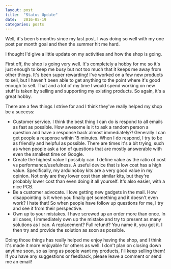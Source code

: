```yaml
---
layout: post
title:  "Status Update"
date:   2016-05-19
categories: posts
---
```


Well, it's been 5 months since my last post. I was doing so well with my one post per month goal and then the summer hit me hard.

I thought I'd give a little update on my activities and how the shop is going.

First off, the shop is going very well. It's completely a hobby for me so it's just enough to keep me busy but not too much that it keeps me away from other things. It's been super rewarding! I've worked on a few new products to sell, but I haven't been able to get anything to the point where it's good enough to sell. That and a lot of my time I would spend working on new stuff is taken by selling and supporting my existing products. So again, it's a great hobby.

There are a few things I strive for and I think they've really helped my shop be a success:
 - Customer service. I think the best thing I can do is respond to all emails as fast as possible. How awesome is it to ask a random person a question and have a response back almost immediately?! Generally I can get people a response within 15 minutes. When I do respond, I try to be as friendly and helpful as possible. There are times it's a bit trying, such as when people ask a ton of questions that are mostly answerable with even the smallest time on Google.
 - Create the highest value I possibly can. I define value as the ratio of cost vs performance/usefulness. A useful device that is low cost has a high value. Specifically, my arduinoboy kits are a very good value in my opinion. Not only are they lower cost than similar kits, but they're probably lower cost than even doing it all yourself. It's also easier, with a nice PCB.
 - Be a customer advocate. I love getting new gadgets in the mail. How disappointing is it when you finally get something and it doesn't even work? I hate that! So when people have follow up questions for me, I try and see it from their perspective.
 - Own up to your mistakes. I have screwed up an order more than once. In all cases, I immediately own up the mistake and try to present as many solutions as I can. A replacement? Full refund? You name it, you got it. I then try and provide the solution as soon as possible.

Doing those things has really helped me enjoy having the shop, and I think it's made it more enjoyable for others as well. I don't plan on closing down anytime soon, so as long as people want my products, I'll keep selling them! If you have any suggestions or feedback, please leave a comment or send me an email!
